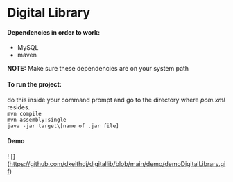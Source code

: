 
# Digital Library

#### Dependencies in order to work:
 
- MySQL
- maven

**NOTE:** Make sure these dependencies are on your system path

#### To run the project:

do this inside your command prompt and go to the directory where *pom.xml* resides.  
`mvn compile`  
`mvn assembly:single`  
`java -jar target\[name of .jar file]`

#### Demo

! [] (https://github.com/dkeithdj/digitallib/blob/main/demo/demoDigitalLibrary.gif)
